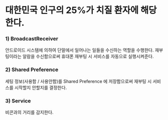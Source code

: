 # 대한민국 인구의 25%가 치질 환자에 해당한다.

### 1) BroadcastReceiver  
 안드로이드 시스템에 의하여 단말에서 일어나는 일들을 수신하는 역할을 수행한다.
 재부팅이라는 알람을 수신함으로써 휴대폰 재부팅 시 서비스를 자동으로 실행시켜준다.
 
### 2) Shared Preference  
 세팅 정보(사용함 / 사용안함)를 Shared Preference 에 저장함으로써 재부팅 시 서비스를 시작할지 안할지를 결정한다.
 
### 3) Service  
 비콘과의 거리를 감지한다. 
 
